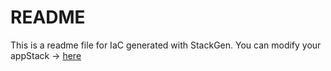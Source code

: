 # README
This is a readme file for IaC generated with StackGen.
You can modify your appStack -> [here](http://stage.dev.stackgen.com/appstacks/7cc4d122-0f3a-484e-9497-a8125371e818)
